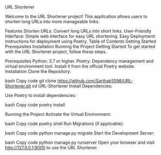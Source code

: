 URL Shortener

Welcome to the URL Shortener project! This application allows users to shorten long URLs into more manageable links.

Features
Shorten URLs: Convert long URLs into short links.
User-Friendly Interface: Simple web interface for easy URL shortening.
Easy Deployment: Instructions for deployment using Poetry.
Table of Contents
Getting Started
Prerequisites
Installation
Running the Project
Getting Started
To get started with the URL Shortener project, follow these steps.

Prerequisites
Python: 3.7 or higher.
Poetry: Dependency management and virtual environment tool. Install it from the official Poetry website.
Installation
Clone the Repository:

bash
Copy code
git clone https://github.com/Sarthak5598/URL-Shortener.git
cd URL-Shortener
Install Dependencies:

Use Poetry to install dependencies:

bash
Copy code
poetry install

Running the Project
Activate the Virtual Environment:

bash
Copy code
poetry shell
Run Migrations (if applicable):

bash
Copy code
python manage.py migrate
Start the Development Server:

bash
Copy code
python manage.py runserver
Open your browser and visit http://127.0.0.1:8000 to use the URL Shortener.